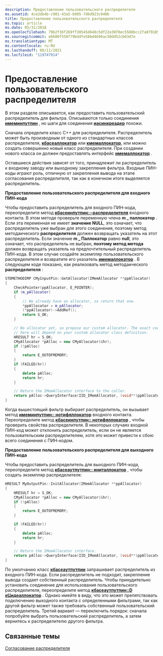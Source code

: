 ```yaml
---
description: Предоставление пользовательского распределителя
ms.assetid: 4ce2db4b-c901-43a5-b905-7d6d923c940b
title: Предоставление пользовательского распределителя
ms.topic: article
ms.date: 05/31/2018
ms.openlocfilehash: 79b2f36f269ff30545d648c5df22e3070ec5588bcc2fa8791852fe9b6a59215c
ms.sourcegitcommit: e6600f550f79bddfe58bd4696ac50dd52cb03d7e
ms.translationtype: MT
ms.contentlocale: ru-RU
ms.lasthandoff: 08/11/2021
ms.locfileid: "119747914"
---
```

# <a name="providing-a-custom-allocator"></a>Предоставление пользовательского распределителя

В этом разделе описывается, как предоставить пользовательский распределитель для фильтра. Описываются только соединения [**имеминпутпин**](/windows/desktop/api/Strmif/nn-strmif-imeminputpin) , но шаги для соединения [**иасинкреадер**](/windows/desktop/api/Strmif/nn-strmif-iasyncreader) похожи.

Сначала определите класс C++ для распределителя. Распределитель может быть производным от одного из стандартных классов распределителя, [**кбасеаллокатор**](cbaseallocator.md) или [**кмемаллокатор**](cmemallocator.md), или можно создать совершенно новый класс распределителя. При создании нового класса он должен предоставлять интерфейс [**имемаллокатор**](/windows/desktop/api/Strmif/nn-strmif-imemallocator) .

Оставшиеся действия зависят от того, принадлежит ли распределитель к входному заводу или выходному закрепления фильтра. Входные ПИН-коды играют роль, отличную от закрепления вывода на этапе согласования распределителя, так как в конечном итоге выделяется распределитель.

**Предоставление пользовательского распределителя для входного ПИН-кода**

Чтобы предоставить распределитель для входного ПИН-кода, переопределите метод [**кбасеинпутпин::-распределителя**](cbaseinputpin-getallocator.md) входного контакта. В этом методе проверьте переменную члена **m \_ паллокатор** . Если эта переменная не имеет **значение NULL**, это означает, что распределитель уже выбран для этого соединения, поэтому метод методаического **распределителя** должен возвращать указатель на этот распределитель. Если значение **m \_ Паллокатор** равно **null**, это означает, что распределитель не выбран, **поэтому метод метода** должен возвращать указатель на предпочтительный распределитель ПИН-кода. В этом случае создайте экземпляр пользовательского распределителя и возвратите его указатель [**имемаллокатор**](/windows/desktop/api/Strmif/nn-strmif-imemallocator) . В следующем коде показано, как реализовать метод методаического **распределителя** :


```C++
STDMETHODIMP CMyInputPin::GetAllocator(IMemAllocator **ppAllocator)
{
    CheckPointer(ppAllocator, E_POINTER);
    if (m_pAllocator)  
    {
        // We already have an allocator, so return that one.
        *ppAllocator = m_pAllocator;
        (*ppAllocator)->AddRef();
        return S_OK;
    }

    // No allocator yet, so propose our custom allocator. The exact code
    // here will depend on your custom allocator class definition.
    HRESULT hr = S_OK;
    CMyAllocator *pAlloc = new CMyAllocator(&hr);
    if (!pAlloc)
    {
        return E_OUTOFMEMORY;
    }
    if (FAILED(hr))
    {
        delete pAlloc;
        return hr;
    }

    // Return the IMemAllocator interface to the caller.
    return pAlloc->QueryInterface(IID_IMemAllocator, (void**)ppAllocator);
}
```



Когда вышестоящий фильтр выбирает распределитель, он вызывает метод [**имеминпутпин:: нотифяллокатор**](/windows/desktop/api/Strmif/nf-strmif-imeminputpin-notifyallocator) входного контакта. Переопределите метод [**кбасеинпутпин:: нотифяллокатор**](cbaseinputpin-notifyallocator.md) , чтобы проверить свойства распределителя. В некоторых случаях входной ПИН-код может отклонить распределитель, если он не является пользовательским распределителем, хотя это может привести к сбою всего соединения с ПИН-кодом.

**Предоставление пользовательского распределителя для выходного ПИН-кода**

Чтобы предоставить распределитель для выходного ПИН-кода, переопределите метод [**кбасеаутпутпин:: иниталлокатор**](cbaseoutputpin-initallocator.md) , чтобы создать экземпляр распределителя:


```C++
HRESULT MyOutputPin::InitAllocator(IMemAllocator **ppAllocator)
{
    HRESULT hr = S_OK;
    CMyAllocator *pAlloc = new CMyAllocator(&hr);
    if (!pAlloc)
    {
        return E_OUTOFMEMORY;
    }

    if (FAILED(hr))
    {
        delete pAlloc;
        return hr;
    }

    // Return the IMemAllocator interface.
    return pAlloc->QueryInterface(IID_IMemAllocator, (void**)ppAllocator);
}
```



По умолчанию класс [**кбасеаутпутпин**](cbaseoutputpin.md) запрашивает распределитель из входного ПИН-кода. Если распределитель не подходит, закрепление вывода создает собственный распределитель. Чтобы принудительно установить соединение для использования пользовательского распределителя, переопределите метод [**кбасеаутпутпин::D еЦидеаллокатор**](cbaseoutputpin-decideallocator.md) . Однако имейте в виду, что это может препятствовать подключению выходного контакта с определенными фильтрами, так как другой фильтр может также требовать собственный пользовательский распределитель. Третий вариант — переключить порядок: сначала попробуйте выбрать пользовательский распределитель, а затем вернитесь к распределителю другого фильтра.

## <a name="related-topics"></a>Связанные темы

<dl> <dt>

[Согласование распределителя](negotiating-allocators.md)
</dt> </dl>

 

 



